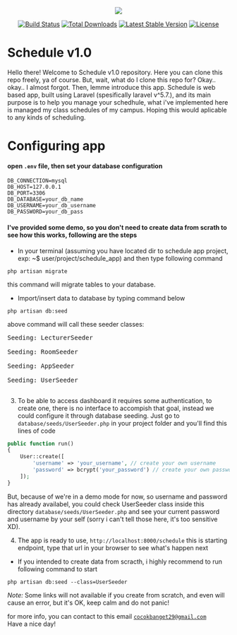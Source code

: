<p align="center"><img src="https://laravel.com/assets/img/components/logo-laravel.svg"></p>

<p align="center">
<a href="https://travis-ci.org/laravel/framework"><img src="https://travis-ci.org/laravel/framework.svg" alt="Build Status"></a>
<a href="https://packagist.org/packages/laravel/framework"><img src="https://poser.pugx.org/laravel/framework/d/total.svg" alt="Total Downloads"></a>
<a href="https://packagist.org/packages/laravel/framework"><img src="https://poser.pugx.org/laravel/framework/v/stable.svg" alt="Latest Stable Version"></a>
<a href="https://packagist.org/packages/laravel/framework"><img src="https://poser.pugx.org/laravel/framework/license.svg" alt="License"></a>
</p>


# Schedule v1.0
<p>
    Hello there! Welcome to Schedule v1.0 repository. Here you can clone this repo freely, ya of course.
    But, wait, what do I clone this repo for? Okay.. okay.. I almost forgot. Then, lemme introduce this app.
    Schedule is web based app, built using Laravel (spesifically laravel v^5.7.), and its main purpose is to help you manage your schedhule, what i've implemented here is managed my class schedules of my campus. Hoping this would aplicable to any kinds of scheduling.</p>

# Configuring app
#### open <code>.env</code> file, then set your database configuration
```
DB_CONNECTION=mysql
DB_HOST=127.0.0.1
DB_PORT=3306
DB_DATABASE=your_db_name
DB_USERNAME=your_db_username
DB_PASSWORD=your_db_pass
```
#### I've provided some demo, so you don't need to create data from scrath to see how this works, following are the steps
* In your terminal (assuming you have located dir to schedule app project, exp: ~$ user/project/schedule_app) and then type following command
```
php artisan migrate
```
this command will migrate tables to your database.

* Import/insert data to database by typing command below
```
php artisan db:seed
```
above command will call these seeder classes:
<pre>
Seeding: LecturerSeeder<br>
Seeding: RoomSeeder<br>
Seeding: AppSeeder<br>
Seeding: UserSeeder<br>
</pre>

3. To be able to access dashboard it requires some authentication, to create one, there is no interface to accompish that goal, instead we could configure it through database seeding. Just go to <code>database/seeds/UserSeeder.php</code> in your project folder and you'll find this lines of code
```php
public function run()
{
    User::create([
        'username' => 'your_username', // create your own username
        'password' => bcrypt('your_password') // create your own password
    ]);
}
```
But, because of we're in a demo mode for now, so username and password has already availabel, you could check UserSeeder class inside this directory <code>database/seeds/UserSeeder.php</code> and see your current password and username by your self (sorry i can't tell those here, it's too sensitive XD).

4. The app is ready to use, <code>http://localhost:8000/schedule</code> this is starting endpoint, type that url in your browser to see what's happen next

* If you intended to create data from scracth, i highly recommend to run following command to start
```
php artisan db:seed --class=UserSeeder
```
*Note:* Some links will not available if you create from scratch, and even will cause an error, but it's OK, keep calm and do not panic!

for more info, you can contact to this email <code>cocokbanget29@gmail.com</code><br>
Have a nice day!
